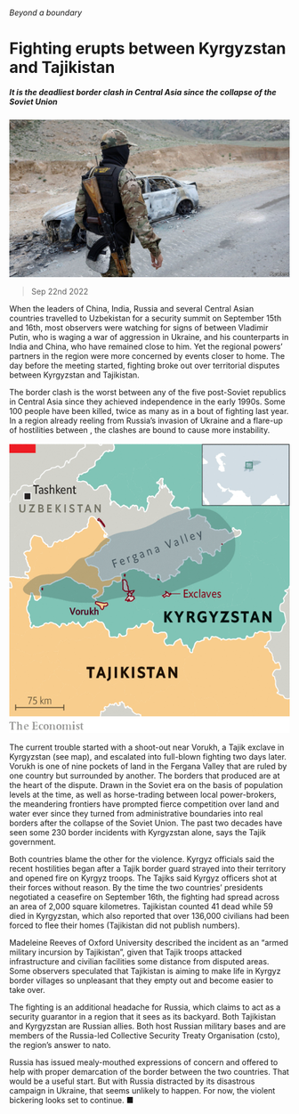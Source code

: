 ###### Beyond a boundary

# Fighting erupts between Kyrgyzstan and Tajikistan 

##### It is the deadliest border clash in Central Asia since the collapse of the Soviet Union 

![image](images/20220924_ASP501.jpg) 

> Sep 22nd 2022 

When the leaders of China, India, Russia and several Central Asian countries travelled to Uzbekistan for a security summit on September 15th and 16th, most observers were watching for signs of between Vladimir Putin, who is waging a war of aggression in Ukraine, and his counterparts in India and China, who have remained close to him. Yet the regional powers’ partners in the region were more concerned by events closer to home. The day before the meeting started, fighting broke out over territorial disputes between Kyrgyzstan and Tajikistan. 

The border clash is the worst between any of the five post-Soviet republics in Central Asia since they achieved independence in the early 1990s. Some 100 people have been killed, twice as many as in a bout of fighting last year. In a region already reeling from Russia’s invasion of Ukraine and a flare-up of hostilities between , the clashes are bound to cause more instability. 

![image](images/20220924_ASM996.png) 


The current trouble started with a shoot-out near Vorukh, a Tajik exclave in Kyrgyzstan (see map), and escalated into full-blown fighting two days later. Vorukh is one of nine pockets of land in the Fergana Valley that are ruled by one country but surrounded by another. The borders that produced  are at the heart of the dispute. Drawn in the Soviet era on the basis of population levels at the time, as well as horse-trading between local power-brokers, the meandering frontiers have prompted fierce competition over land and water ever since they turned from administrative boundaries into real borders after the collapse of the Soviet Union. The past two decades have seen some 230 border incidents with Kyrgyzstan alone, says the Tajik government. 

Both countries blame the other for the violence. Kyrgyz officials said the recent hostilities began after a Tajik border guard strayed into their territory and opened fire on Kyrgyz troops. The Tajiks said Kyrgyz officers shot at their forces without reason. By the time the two countries’ presidents negotiated a ceasefire on September 16th, the fighting had spread across an area of 2,000 square kilometres. Tajikistan counted 41 dead while 59 died in Kyrgyzstan, which also reported that over 136,000 civilians had been forced to flee their homes (Tajikistan did not publish numbers). 

Madeleine Reeves of Oxford University described the incident as an “armed military incursion by Tajikistan”, given that Tajik troops attacked infrastructure and civilian facilities some distance from disputed areas. Some observers speculated that Tajikistan is aiming to make life in Kyrgyz border villages so unpleasant that they empty out and become easier to take over. 

The fighting is an additional headache for Russia, which claims to act as a security guarantor in a region that it sees as its backyard. Both Tajikistan and Kyrgyzstan are Russian allies. Both host Russian military bases and are members of the Russia-led Collective Security Treaty Organisation (csto), the region’s answer to nato. 

Russia has issued mealy-mouthed expressions of concern and offered to help with proper demarcation of the border between the two countries. That would be a useful start. But with Russia distracted by its disastrous campaign in Ukraine, that seems unlikely to happen. For now, the violent bickering looks set to continue. ■

